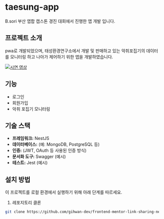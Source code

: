 # taesung-app
B.sori 부산 엽합 캡스톤 경진 대회에서 진행한 앱 개발 입니다.

## 프로젝트 소개
pwa로 개발되었으며, 태성환경연구소에서 개발 및 판매하고 있는 악취포집기의 데이터를 모니터링 하고 나아가 제어하기 위한 앱을 개발하였습니다.

[![시연 영상](https://github.com/gihwan-dev/taesung-app/assets/84307361/590cbe99-9fa5-45b6-b7bf-222716a787a0
)](https://github.com/gihwan-dev/taesung-app/assets/84307361/f0825c49-5ae2-4cf4-a481-cf9daf040b76)



## 기능
- 로그인
- 회원가입
- 악취 포집기 모니터링




## 기술 스택

- **프레임워크:** NestJS
- **데이터베이스:** (예: MongoDB, PostgreSQL 등)
- **인증:** (JWT, OAuth 등 사용된 인증 방식)
- **문서화 도구:** Swagger (예시)
- **테스트:** Jest (예시)

## 설치 방법

이 프로젝트를 로컬 환경에서 실행하기 위해 아래 단계를 따르세요.

1. 레포지토리 클론

```bash
git clone https://github.com/gihwan-dev/frontend-mentor-link-sharing-nest-server.git
